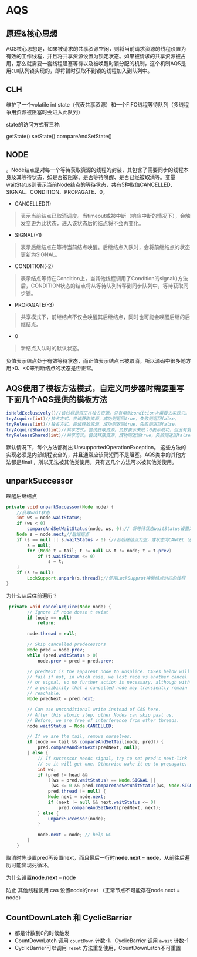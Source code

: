# AQS

## 原理&核心思想

AQS核心思想是，如果被请求的共享资源空闲，则将当前请求资源的线程设置为有效的工作线程，并且将共享资源设置为锁定状态。如果被请求的共享资源被占用，那么就需要一套线程阻塞等待以及被唤醒时锁分配的机制，这个机制AQS是用`CLH`队列锁实现的，即将暂时获取不到锁的线程加入到队列中。

## CLH

维护了一个volatile int state（代表共享资源）和一个FIFO线程等待队列（多线程争用资源被阻塞时会进入此队列）

state的访问方式有三种:

getState()
setState()
compareAndSetState()

## NODE

。Node结点是对每一个等待获取资源的线程的封装，其包含了需要同步的线程本身及其等待状态，如是否被阻塞、是否等待唤醒、是否已经被取消等。变量waitStatus则表示当前Node结点的等待状态，共有5种取值CANCELLED、SIGNAL、CONDITION、PROPAGATE、0。

- CANCELLED(1)

> 表示当前结点已取消调度。当timeout或被中断（响应中断的情况下），会触发变更为此状态，进入该状态后的结点将不会再变化。

- SIGNAL(-1)

> 表示后继结点在等待当前结点唤醒。后继结点入队时，会将前继结点的状态更新为SIGNAL。

- CONDITION(-2)

> 表示结点等待在Condition上，当其他线程调用了Condition的signal()方法后，CONDITION状态的结点将从等待队列转移到同步队列中，等待获取同步锁。

- PROPAGATE(-3)

> 共享模式下，前继结点不仅会唤醒其后继结点，同时也可能会唤醒后继的后继结点。

- 0

> 新结点入队时的默认状态。

负值表示结点处于有效等待状态，而正值表示结点已被取消。所以源码中很多地方用>0、<0来判断结点的状态是否正常。

## AQS使用了模板方法模式，自定义同步器时需要重写下面几个AQS提供的模板方法

```java
isHeldExclusively()//该线程是否正在独占资源。只有用到condition才需要去实现它。
tryAcquire(int)//独占方式。尝试获取资源，成功则返回true，失败则返回false。
tryRelease(int)//独占方式。尝试释放资源，成功则返回true，失败则返回false。
tryAcquireShared(int)//共享方式。尝试获取资源。负数表示失败；0表示成功，但没有剩余可用资源；正数表示成功，且有剩余资源。
tryReleaseShared(int)//共享方式。尝试释放资源，成功则返回true，失败则返回false。
```

默认情况下，每个方法都抛出 UnsupportedOperationException。 这些方法的实现必须是内部线程安全的，并且通常应该简短而不是阻塞。AQS类中的其他方法都是final ，所以无法被其他类使用，只有这几个方法可以被其他类使用。

## unparkSuccessor

唤醒后继结点

```java
private void unparkSuccessor(Node node) {
    //获取wait状态
    int ws = node.waitStatus;
    if (ws < 0)
        compareAndSetWaitStatus(node, ws, 0);// 将等待状态waitStatus设置为初始值0
    Node s = node.next;//后继结点
    if (s == null || s.waitStatus > 0) {//若后继结点为空，或状态为CANCEL（已失效），则从后尾部往前遍历找到一个处于正常阻塞状态的结点　　　　　进行唤醒
        s = null;
        for (Node t = tail; t != null && t != node; t = t.prev)
            if (t.waitStatus <= 0)
                s = t;
    }
    if (s != null)
        LockSupport.unpark(s.thread);//使用LockSupprot唤醒结点对应的线程
}
```

为什么从后往前遍历？

```java
 private void cancelAcquire(Node node) {
        // Ignore if node doesn't exist
        if (node == null)
            return;

        node.thread = null;

        // Skip cancelled predecessors
        Node pred = node.prev;
        while (pred.waitStatus > 0)
            node.prev = pred = pred.prev;

        // predNext is the apparent node to unsplice. CASes below will
        // fail if not, in which case, we lost race vs another cancel
        // or signal, so no further action is necessary, although with
        // a possibility that a cancelled node may transiently remain
        // reachable.
        Node predNext = pred.next;

        // Can use unconditional write instead of CAS here.
        // After this atomic step, other Nodes can skip past us.
        // Before, we are free of interference from other threads.
        node.waitStatus = Node.CANCELLED;

        // If we are the tail, remove ourselves.
        if (node == tail && compareAndSetTail(node, pred)) {
            pred.compareAndSetNext(predNext, null);
        } else {
            // If successor needs signal, try to set pred's next-link
            // so it will get one. Otherwise wake it up to propagate.
            int ws;
            if (pred != head &&
                ((ws = pred.waitStatus) == Node.SIGNAL ||
                 (ws <= 0 && pred.compareAndSetWaitStatus(ws, Node.SIGNAL))) &&
                pred.thread != null) {
                Node next = node.next;
                if (next != null && next.waitStatus <= 0)
                    pred.compareAndSetNext(predNext, next);
            } else {
                unparkSuccessor(node);
            }

            node.next = node; // help GC
        }
    }
```

取消时先设置pred再设置next，而且最后一行时**node.next = node**，从前往后遍历可能出现死循环。

为什么设置**node.next = node**

防止 其他线程使用 cas 设置node的next （正常节点不可能存在node.next = node）

## CountDownLatch 和 CyclicBarrier

- 都是计数到0的时候触发
- CountDownLatch 调用 `countDown` 计数-1，CyclicBarrier 调用 `await` 计数-1
- CyclicBarrier可以调用 `reset` 方法重复使用，CountDownLatch不可重置
